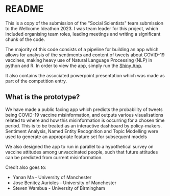 # README
This is a copy of the submission of the "Social Scientists" team submission to the Wellcome Ideathon 2023. I was team leader for this project, which included organising team roles, leading meetings and writing a significant chunk of the code.

The majority of this code consists of a pipeline for building an app which allows for analysis of the sentiments and content of tweets about COVID-19 vaccines, making heavy use of Natural Language Processing (NLP) in python and R. In order to view the app, simply run the [Shiny App](https://github.com/LouisChislett/WellcomeIdeathon2023/blob/main/code/shiny_app.R).

It also contains the associated powerpoint presentation which was made as part of the competition entry.

## What is the prototype?
We have made a public facing app which predicts the probability of tweets being COVID-19 vaccine misinformation, and outputs various visualisations related to where and how this misinformation is occurring for a chosen time period. This is to be treated as an interactive dashboard by policy-makers.
Sentiment Analysis, Named Entity Recognition and Topic Modelling were used to generate an appropriate feature set for subsequent models

We also designed the app to run in parallel to a hypothetical survey on vaccine attitudes among unvaccinated people, such that future attitudes can be predicted from current misinformation.

Credit also goes to:
* Yanan Ma - University of Manchester
* Jose Benitez Aurioles - University of Manchester
* Steven Wambua - University of Birmingham
